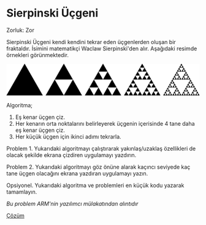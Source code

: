# Sierpinski Üçgeni

Zorluk: Zor

Sierpinski Üçgeni kendi kendini tekrar eden üçgenlerden oluşan bir fraktaldır. İsimini matematikçi Waclaw Sierpinski'den alır. Aşağıdaki resimde örnekleri görünmektedir.

![Alt text](../images/sierpinski.png)

Algoritma;
1. Eş kenar üçgen çiz.
2. Her kenarın orta noktalarını belirleyerek üçgenin içerisinde 4 tane daha eş kenar üçgen çiz.
3. Her küçük üçgen için ikinci adımı tekrarla.

Problem 1.
  Yukarıdaki algoritmayı çalıştırarak yakınlaş/uzaklaş özellikleri de olacak şekilde ekrana çizdiren uygulamayı yazdırın.

Problem 2.
  Yukarıdaki algoritmayı göz önüne alarak kaçıncı seviyede kaç tane üçgen olacağını ekrana yazdıran uygulamayı yazın.

Opsiyonel.
  Yukarıdaki algoritma ve problemleri en küçük kodu yazarak tamamlayın.

*Bu problem ARM'nin yazılımcı mülakatından alıntıdır*

[Çözüm](../cozumler/sierpinski-ucgeni)